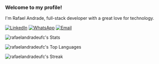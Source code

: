 ### Welcome to my profile!

I'm Rafael Andrade, full-stack developer with a great love for technology.


<p align="left">  
 <a href="https://www.linkedin.com/in/rafaelandrades/"><img alt="LinkedIn" src="https://img.shields.io/badge/Linkedin-blue?style=flat&logo=linkedin&logoColor=white"></a>
 <a href="https://web.whatsapp.com/send/?phone=5588996203845&text=Ol%C3%A1%2C+visitei+seu+Github%21%0A%0A&type=phone_number&app_absent=0"><img alt="WhatsApp" src="https://img.shields.io/badge/Rafael%20Andrade-brightgreen?style=appveyor&logo=whatsapp&logoColor=white"></a>
 <a href="mailto:arkikis181@gmail.com"><img alt="Email" src="https://img.shields.io/badge/arkikis181%40gmail.com-red?style=appveyor&logo=gmail&logoColor=white"></a>
</p>


![rafaelandradeufc's Stats](https://github-readme-stats.vercel.app/api?username=rafaelandradeufc&theme=dark&show_icons=true&hide_border=false&count_private=true)

![rafaelandradeufc's Top Languages](https://github-readme-stats.vercel.app/api/top-langs/?username=rafaelandradeufc&theme=dark&show_icons=true&hide_border=false&layout=compact)

![rafaelandradeufc's Streak](https://github-readme-streak-stats.herokuapp.com/?user=rafaelandradeufc&theme=dark&hide_border=false)

